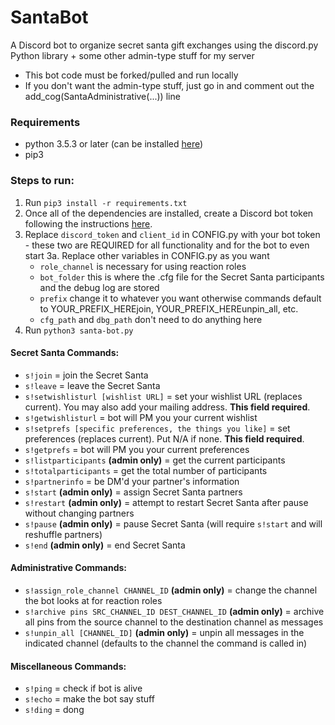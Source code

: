 # SantaBot

A Discord bot to organize secret santa gift exchanges using the discord.py Python library + some other admin-type stuff for my server

- This bot code must be forked/pulled and run locally
- If you don't want the admin-type stuff, just go in and comment out the add_cog(SantaAdministrative(...)) line

### Requirements
- python 3.5.3 or later (can be installed [here](https://www.python.org/downloads/))
- pip3

### Steps to run:
1. Run `pip3 install -r requirements.txt`
2. Once all of the dependencies are installed, create a Discord bot token following the instructions [here](https://github.com/reactiflux/discord-irc/wiki/Creating-a-discord-bot-&-getting-a-token).
3. Replace `discord_token` and `client_id` in CONFIG.py with your bot token - these two are REQUIRED for all functionality and for the bot to even start
  3a. Replace other variables in CONFIG.py as you want
      - `role_channel` is necessary for using reaction roles
      - `bot_folder` this is where the .cfg file for the Secret Santa participants and the debug log are stored
      - `prefix` change it to whatever you want otherwise commands default to YOUR_PREFIX_HEREjoin, YOUR_PREFIX_HEREunpin_all, etc.
      - `cfg_path` and `dbg_path` don't need to do anything here
4. Run `python3 santa-bot.py`

#### Secret Santa Commands:

- `s!join` = join the Secret Santa
- `s!leave` = leave the Secret Santa
- `s!setwishlisturl [wishlist URL]` = set your wishlist URL (replaces current). You may also add your mailing address. __This field required__.
- `s!getwishlisturl` = bot will PM you your current wishlist
- `s!setprefs [specific preferences, the things you like]` = set preferences (replaces current). Put N/A if none. __This field required__.
- `s!getprefs` = bot will PM you your current preferences
- `s!listparticipants` **(admin only)** = get the current participants
- `s!totalparticipants` = get the total number of participants
- `s!partnerinfo` = be DM'd your partner's information
- `s!start` **(admin only)** = assign Secret Santa partners
- `s!restart` **(admin only)** = attempt to restart Secret Santa after pause without changing partners
- `s!pause` **(admin only)** = pause Secret Santa (will require `s!start` and will reshuffle partners)
- `s!end` **(admin only)** = end Secret Santa

#### Administrative Commands:
- `s!assign_role_channel CHANNEL_ID` **(admin only)** = change the channel the bot looks at for reaction roles
- `s!archive pins SRC_CHANNEL_ID DEST_CHANNEL_ID` **(admin only)** = archive all pins from the source channel to the destination channel as messages
- `s!unpin_all [CHANNEL_ID]` **(admin only)** = unpin all messages in the indicated channel (defaults to the channel the command is called in)

#### Miscellaneous Commands:

- `s!ping` = check if bot is alive
- `s!echo` = make the bot say stuff
- `s!ding` = dong
